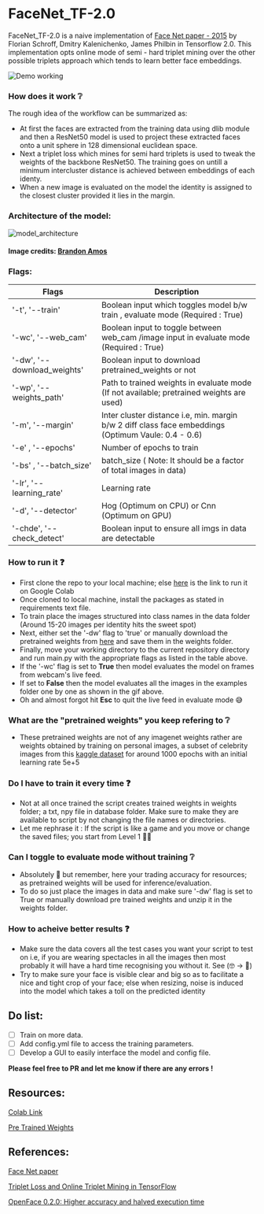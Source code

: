 # FaceNet_TF-2.0
FaceNet_TF-2.0 is a naive implementation of [Face Net paper - 2015](https://arxiv.org/abs/1503.03832) by Florian Schroff, Dmitry Kalenichenko, James Philbin in Tensorflow 2.0. 
This implementation opts online mode of semi - hard triplet mining over the other possible triplets approach which tends to learn better face embeddings.

![Demo working](/assets/Final.gif)

### How does it work :grey_question:

The rough idea of the workflow can be summarized as:

- At first the faces are extracted from the training data using dlib module and then a ResNet50 model is used to project these extracted faces onto a unit sphere in 128 dimensional euclidean space. 
- Next a triplet loss which mines for semi hard triplets is used to tweak the weights of the backbone ResNet50. The training goes on untill a minimum intercluster distance 
is achieved between embeddings of each identy. 
- When a new image is evaluated on the model the identity is assigned to the closest cluster provided it lies in the margin.

### Architecture of the model:
![model_architecture](http://bamos.github.io/data/2016-01-19/optimization-after.png)

#### Image credits: [Brandon Amos](http://bamos.github.io/2016/01/19/openface-0.2.0/)

### Flags:

Flags | Description
----------- | ------------------
'-t', '--train' | Boolean input which toggles model b/w train , evaluate mode (Required : True)
'-wc', '--web_cam' | Boolean input to toggle between web_cam /image input in evaluate mode (Required : True)
'-dw', '--download_weights' | Boolean input to download pretrained_weights or not
'-wp', '--weights_path' | Path to trained weights in evaluate mode (If not available; pretrained weights are used)
'-m', '--margin' | Inter cluster distance i.e, min. margin b/w 2 diff class face embeddings (Optimum Vaule: 0.4 - 0.6)
'-e' , '--epochs' | Number of epochs to train
'-bs' , '--batch_size' | batch_size ( Note: It should be a factor of total images in data)
'-lr', '--learning_rate' | Learning rate 
'-d', '--detector' | Hog (Optimum on CPU) or Cnn (Optimum on GPU)
'-chde', '--check_detect' | Boolean input to ensure all imgs in data are detectable


### How to run it :question:
- First clone the repo to your local machine; else [here](https://colab.research.google.com/drive/15lbTBNEZDsOdbIarumT5QQDdMWtx_96n?usp=sharing) is the link to run it on Google Colab 
- Once cloned to local machine, install the packages as stated in requirements text file.
- To train place the images structured into class names in the data folder (Around 15-20 images per identity hits the sweet spot)
- Next, either set the '-dw' flag to 'true' or manually download the pretrained weights from [here](https://drive.google.com/uc?export=download&confirm=tOfl&id=1NYd6cQlewoQiFH71BHeOy2eTsZEvGzLg) and save them in the weights folder.
- Finally, move your working directory to the current repository directory and run main.py with the appropriate flags as listed in the table above.
- If the '-wc' flag is set to **True** then model evaluates the model on frames from webcam's live feed.
- If set to **False** then the model evaluates all the images in the examples folder one by one as shown in the gif above.
- Oh and almost forgot hit **Esc** to quit the live feed in evaluate mode :sweat_smile:


### What are the "pretrained weights" you keep refering to :grey_question:
- These pretrained weights are not of any imagenet weights rather are weights obtained by training on personal images, a subset of celebrity images from this [kaggle dataset](https://www.kaggle.com/havingfun/100-bollywood-celebrity-faces?) for around 1000 epochs with an initial learning rate 5e+5


### Do I have to train it every time :question:
- Not at all once trained the script creates trained weights in weights folder; a txt, npy file in database folder. Make sure to make they are available to script by not 
changing the file names or directories.
- Let me rephrase it : If the script is like a game and you move or change the saved files; you start from Level 1 :grimacing::sweat_smile:


### Can I toggle to evaluate mode without training :grey_question:
- Absolutely :punch: but remember, here your trading accuracy for resources; as pretrained weights will be used for inference/evaluation.
- To do so just place the images in data and make sure '-dw' flag is set to True or manually download pre trained weights 
and unzip it in the weights folder.


### How to acheive better results :question:
- Make sure the data covers all the test cases you want your script to test on i.e, if you are wearing spectacles in all the images then most probably it will have a hard 
time recognising you without it. See (:nerd_face: -> :man:)
- Try to make sure your face is visible clear and big so as to facilitate a nice and tight crop of your face; else when resizing, noise is induced into the model 
which takes a toll on the predicted identity

## Do list:
- [ ] Train on more data.
- [ ] Add config.yml file to access the training parameters.
- [ ] Develop a GUI to easily interface the model and config file.

**Please feel free to PR and let me know if there are any errors !**
## Resources:

[Colab Link](https://colab.research.google.com/drive/15lbTBNEZDsOdbIarumT5QQDdMWtx_96n?usp=sharing)

[Pre Trained Weights](https://drive.google.com/uc?export=download&confirm=tOfl&id=1NYd6cQlewoQiFH71BHeOy2eTsZEvGzLg)

## References:

[Face Net paper](https://arxiv.org/abs/1503.03832)

[Triplet Loss and Online Triplet Mining in TensorFlow](https://omoindrot.github.io/triplet-loss)

[OpenFace 0.2.0: Higher accuracy and halved execution time](http://bamos.github.io/2016/01/19/openface-0.2.0/)
